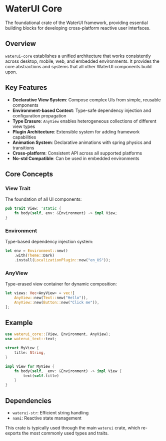 # WaterUI Core

The foundational crate of the WaterUI framework, providing essential building blocks for developing cross-platform reactive user interfaces.

## Overview

`waterui-core` establishes a unified architecture that works consistently across desktop, mobile, web, and embedded environments. It provides the core abstractions and systems that all other WaterUI components build upon.

## Key Features

- **Declarative View System**: Compose complex UIs from simple, reusable components
- **Environment-based Context**: Type-safe dependency injection and configuration propagation
- **Type Erasure**: `AnyView` enables heterogeneous collections of different view types
- **Plugin Architecture**: Extensible system for adding framework capabilities
- **Animation System**: Declarative animations with spring physics and transitions
- **Cross-platform**: Consistent API across all supported platforms
- **No-std Compatible**: Can be used in embedded environments

## Core Concepts

### View Trait

The foundation of all UI components:

```rust
pub trait View: 'static {
    fn body(self, env: &Environment) -> impl View;
}
```

### Environment

Type-based dependency injection system:

```rust
let env = Environment::new()
    .with(Theme::Dark)
    .install(LocalizationPlugin::new("en_US"));
```

### AnyView

Type-erased view container for dynamic composition:

```rust
let views: Vec<AnyView> = vec![
    AnyView::new(Text::new("Hello")),
    AnyView::new(Button::new("Click me")),
];
```

## Example

```rust
use waterui_core::{View, Environment, AnyView};
use waterui_text::text;

struct MyView {
    title: String,
}

impl View for MyView {
    fn body(self, _env: &Environment) -> impl View {
        text(self.title)
    }
}
```

## Dependencies

- `waterui-str`: Efficient string handling
- `nami`: Reactive state management

This crate is typically used through the main `waterui` crate, which re-exports the most commonly used types and traits.
